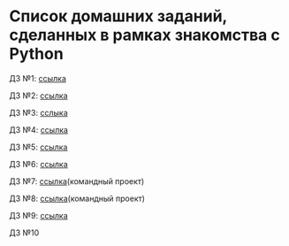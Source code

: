 # Список домашних заданий, сделанных в рамках знакомства с Python
ДЗ №1: [ссылка](https://github.com/AntohaG98/PythonDZ1/tree/main)

ДЗ №2: [ссылка](https://github.com/AntohaG98/PythonDZ2)

ДЗ №3: [сслыка](https://github.com/AntohaG98/PythonDZ3/tree/main)

ДЗ №4: [ссылка](https://github.com/AntohaG98/PyrhonDZ4)

ДЗ №5: [ссылка](https://github.com/AntohaG98/PythonDZ5)

ДЗ №6: [ссылка](https://github.com/AntohaG98/PythonDZ6/tree/main)

ДЗ №7: [ссылка](https://github.com/VikramAdytia/GB_seminar_python_calc)(командный проект)

ДЗ №8: [ссылка](https://github.com/VikramAdytia/GB_seminar_python_PIS)(командный проект)

ДЗ №9: [ссылка](https://github.com/AntohaG98/PythonDZ9)

ДЗ №10

